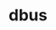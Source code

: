 ---
title: "dbus"
layout: cache
categories: [package, develop]
meta: {"versions": ["1.13.6", "1.15.10"], "compilers": ["gcc@=11.4.0"], "oss": ["ubuntu22.04"], "platforms": ["linux"], "targets": ["x86_64_v3"], "stacks": ["e4s", "root"], "num_specs": 6, "num_specs_by_stack": {"e4s": 6, "root": 6}}
spec_details: [{"hash": "rgs2fzjlbsdkzkgjgtycznwocyzx3rvt", "compiler": "gcc@=11.4.0", "versions": ["1.15.10"], "os": "ubuntu22.04", "platform": "linux", "target": "x86_64_v3", "variants": ["build_system=meson", "buildtype=release", "default_library=shared", "~strip", "system-socket=default", "~xml_docs"], "stacks": ["e4s", "root"], "size": "-", "tarball": "https://binaries.spack.io/develop/build_cache/linux-ubuntu22.04-x86_64_v3/gcc-11.4.0/dbus-1.15.10/linux-ubuntu22.04-x86_64_v3-gcc-11.4.0-dbus-1.15.10-rgs2fzjlbsdkzkgjgtycznwocyzx3rvt.spack"}, {"hash": "crifw7ybaytcu5zdjxb6f4dotom6zyej", "compiler": "gcc@=11.4.0", "versions": ["1.15.10"], "os": "ubuntu22.04", "platform": "linux", "target": "x86_64_v3", "variants": ["build_system=meson", "buildtype=release", "default_library=shared", "~strip", "system-socket=default", "~xml_docs"], "stacks": ["e4s", "root"], "size": "-", "tarball": "https://binaries.spack.io/develop/build_cache/linux-ubuntu22.04-x86_64_v3/gcc-11.4.0/dbus-1.15.10/linux-ubuntu22.04-x86_64_v3-gcc-11.4.0-dbus-1.15.10-crifw7ybaytcu5zdjxb6f4dotom6zyej.spack"}, {"hash": "fu4svky756nh5irpipkogsdpzr5p7mrn", "compiler": "gcc@=11.4.0", "versions": ["1.15.10"], "os": "ubuntu22.04", "platform": "linux", "target": "x86_64_v3", "variants": ["build_system=meson", "buildtype=release", "default_library=shared", "~strip", "system-socket=default", "~xml_docs"], "stacks": ["e4s", "root"], "size": "-", "tarball": "https://binaries.spack.io/develop/build_cache/linux-ubuntu22.04-x86_64_v3/gcc-11.4.0/dbus-1.15.10/linux-ubuntu22.04-x86_64_v3-gcc-11.4.0-dbus-1.15.10-fu4svky756nh5irpipkogsdpzr5p7mrn.spack"}, {"hash": "k4t4hibod566nj2usqmwatdom5hfefgg", "compiler": "gcc@=11.4.0", "versions": ["1.13.6"], "os": "ubuntu22.04", "platform": "linux", "target": "x86_64_v3", "variants": ["build_system=autotools", "system-socket=default", "~xml_docs"], "stacks": ["e4s", "root"], "size": "-", "tarball": "https://binaries.spack.io/develop/build_cache/linux-ubuntu22.04-x86_64_v3/gcc-11.4.0/dbus-1.13.6/linux-ubuntu22.04-x86_64_v3-gcc-11.4.0-dbus-1.13.6-k4t4hibod566nj2usqmwatdom5hfefgg.spack"}, {"hash": "b5mxxdszzhfmzm2gxw74ttx7ppxj5csh", "compiler": "gcc@=11.4.0", "versions": ["1.13.6"], "os": "ubuntu22.04", "platform": "linux", "target": "x86_64_v3", "variants": ["build_system=autotools", "system-socket=default", "~xml_docs"], "stacks": ["e4s", "root"], "size": "-", "tarball": "https://binaries.spack.io/develop/build_cache/linux-ubuntu22.04-x86_64_v3/gcc-11.4.0/dbus-1.13.6/linux-ubuntu22.04-x86_64_v3-gcc-11.4.0-dbus-1.13.6-b5mxxdszzhfmzm2gxw74ttx7ppxj5csh.spack"}, {"hash": "6ekqgw2xy2q6x3sycjwjnhgn6ookv3bj", "compiler": "gcc@=11.4.0", "versions": ["1.15.10"], "os": "ubuntu22.04", "platform": "linux", "target": "x86_64_v3", "variants": ["build_system=meson", "buildtype=release", "default_library=shared", "~strip", "system-socket=default", "~xml_docs"], "stacks": ["e4s", "root"], "size": "-", "tarball": "https://binaries.spack.io/develop/build_cache/linux-ubuntu22.04-x86_64_v3/gcc-11.4.0/dbus-1.15.10/linux-ubuntu22.04-x86_64_v3-gcc-11.4.0-dbus-1.15.10-6ekqgw2xy2q6x3sycjwjnhgn6ookv3bj.spack"}]
---
